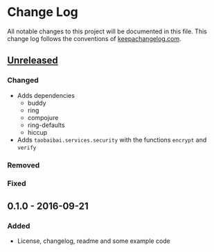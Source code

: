# Change Log
All notable changes to this project will be documented in this file. This change log follows the conventions of [keepachangelog.com](http://keepachangelog.com/).

## [Unreleased]
### Changed
- Adds dependencies
    - buddy
    - ring
    - compojure
    - ring-defaults
    - hiccup
- Adds `taobaibai.services.security` with the functions `encrypt` and `verify`

### Removed

### Fixed

## 0.1.0 - 2016-09-21
### Added
- License, changelog, readme and some example code

[Unreleased]: https://github.com/dak0rn/taobaibai/compare/0.1.1...HEAD
[0.1.1]: https://github.com/dak0rn/taobaibai/compare/0.1.0...0.1.1
